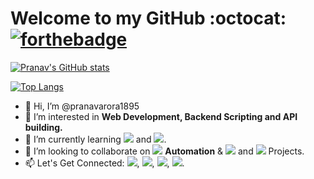 # Welcome to my GitHub :octocat:  [![forthebadge](https://forthebadge.com/images/badges/built-with-love.svg)](https://forthebadge.com)

<a>[![Pranav's GitHub stats](https://github-readme-stats.vercel.app/api?username=pranavarora1895&theme=radical&show_icons=true&line_height=20&count_private=true)](https://github.com/pranavarora1895?tab=repositories)</a>  
 
 <a>[![Top Langs](https://github-readme-stats.vercel.app/api/top-langs/?username=pranavarora1895&layout=compact&theme=radical)](https://github.com/pranavarora1895?tab=repositories)</a>

- 👋 Hi, I’m @pranavarora1895
- 👀 I’m interested in **Web Development, Backend Scripting and API building.**
- 🌱 I’m currently learning <img src="https://img.shields.io/badge/Vue.js-35495E?style=for-the-badge&logo=vuedotjs&logoColor=4FC08D"/> and <img src="https://img.shields.io/badge/JavaScript-F7DF1E?style=for-the-badge&logo=javascript&logoColor=black"/>.
- 💞️ I’m looking to collaborate on <img src="https://img.shields.io/badge/Python-FFD43B?style=for-the-badge&logo=python&logoColor=darkgreen"/> **Automation** & <img src="https://img.shields.io/badge/Django-092E20?style=for-the-badge&logo=django&logoColor=green"/> and <img src="https://img.shields.io/badge/Flask-000000?style=for-the-badge&logo=flask&logoColor=white"/> Projects.
- 📫 Let's Get Connected: [<img src="https://img.shields.io/badge/Gmail-D14836?style=for-the-badge&logo=gmail&logoColor=white"/>](mailto:aurorapranav187@gmail.com), [<img src="https://img.shields.io/badge/LinkedIn-0077B5?style=for-the-badge&logo=linkedin&logoColor=white"/>](https://www.linkedin.com/in/pranav-arora-354b71bb), [<img src="https://img.shields.io/badge/Instagram-E4405F?style=for-the-badge&logo=instagram&logoColor=white"/>](https://www.instagram.com/arorapranav187/), [<img src = "https://img.shields.io/badge/Facebook-1877F2?style=for-the-badge&logo=facebook&logoColor=white"/>](https://www.facebook.com/cosmicpranav007/).

<!---
pranavarora1895/pranavarora1895 is a ✨ special ✨ repository because its `README.md` (this file) appears on your GitHub profile.
You can click the Preview link to take a look at your changes.
--->
